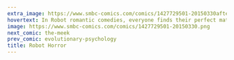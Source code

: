 ```yaml
---
extra_image: https://www.smbc-comics.com/comics/1427729501-20150330after.png
hovertext: In Robot romantic comedies, everyone finds their perfect mate with no difficulty. The humor comes from imagining doing that without a digital brain.
image: https://www.smbc-comics.com/comics/1427729501-20150330.png
next_comic: the-meek
prev_comic: evolutionary-psychology
title: Robot Horror
---
```


